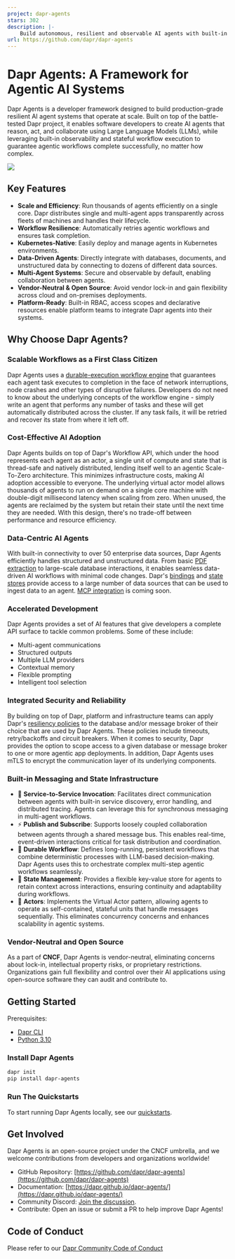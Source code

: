 ```yaml
---
project: dapr-agents
stars: 302
description: |-
    Build autonomous, resilient and observable AI agents with built-in workflow orchestration, security, statefulness and telemetry.
url: https://github.com/dapr/dapr-agents
---
```


# Dapr Agents: A Framework for Agentic AI Systems

Dapr Agents is a developer framework designed to build production-grade resilient AI agent systems that operate at scale. Built on top of the battle-tested Dapr project, it enables software developers to create AI agents that reason, act, and collaborate using Large Language Models (LLMs), while leveraging built-in observability and stateful workflow execution to guarantee agentic workflows complete successfully, no matter how complex.

![](./docs/img/logo-workflows.png)

## Key Features

- **Scale and Efficiency**: Run thousands of agents efficiently on a single core. Dapr distributes single and multi-agent apps transparently across fleets of machines and handles their lifecycle.
- **Workflow Resilience**: Automatically retries agentic workflows and ensures task completion.
- **Kubernetes-Native**: Easily deploy and manage agents in Kubernetes environments.
- **Data-Driven Agents**: Directly integrate with databases, documents, and unstructured data by connecting to dozens of different data sources.
- **Multi-Agent Systems**: Secure and observable by default, enabling collaboration between agents.
- **Vendor-Neutral & Open Source**: Avoid vendor lock-in and gain flexibility across cloud and on-premises deployments.
- **Platform-Ready**: Built-in RBAC, access scopes and declarative resources enable platform teams to integrate Dapr agents into their systems. 

## Why Choose Dapr Agents?

### Scalable Workflows as a First Class Citizen

Dapr Agents uses a [durable-execution workflow engine](https://docs.dapr.io/developing-applications/building-blocks/workflow/workflow-overview/) that guarantees each agent task executes to completion in the face of network interruptions, node crashes and other types of disruptive failures. Developers do not need to know about the underlying concepts of the workflow engine - simply write an agent that performs any number of tasks and these will get automatically distributed across the cluster. If any task fails, it will be retried and recover its state from where it left off.

### Cost-Effective AI Adoption

Dapr Agents builds on top of Dapr's Workflow API, which under the hood represents each agent as an actor, a single unit of compute and state that is thread-safe and natively distributed, lending itself well to an agentic Scale-To-Zero architecture. This minimizes infrastructure costs, making AI adoption accessible to everyone. The underlying virtual actor model allows thousands of agents to run on demand on a single core machine with double-digit millisecond latency when scaling from zero. When unused, the agents are reclaimed by the system but retain their state until the next time they are needed. With this design, there's no trade-off between performance and resource efficiency.

### Data-Centric AI Agents

With built-in connectivity to over 50 enterprise data sources, Dapr Agents efficiently handles structured and unstructured data. From basic [PDF extraction](./docs/concepts/arxiv_fetcher.md) to large-scale database interactions, it enables seamless data-driven AI workflows with minimal code changes. Dapr's [bindings](https://docs.dapr.io/reference/components-reference/supported-bindings/) and [state stores](https://docs.dapr.io/reference/components-reference/supported-state-stores/) provide access to a large number of data sources that can be used to ingest data to an agent. [MCP integration](https://docs.anthropic.com/en/docs/agents-and-tools/mcp) is coming soon.

### Accelerated Development

Dapr Agents provides a set of AI features that give developers a complete API surface to tackle common problems. Some of these include:

- Multi-agent communications
- Structured outputs
- Multiple LLM providers
- Contextual memory
- Flexible prompting
- Intelligent tool selection

### Integrated Security and Reliability

By building on top of Dapr, platform and infrastructure teams can apply Dapr's [resiliency policies](https://docs.dapr.io/operations/resiliency/resiliency-overview/) to the database and/or message broker of their choice that are used by Dapr Agents. These policies include timeouts, retry/backoffs and circuit breakers. When it comes to security, Dapr provides the option to scope access to a given database or message broker to one or more agentic app deployments. In addition, Dapr Agents uses mTLS to encrypt the communication layer of its underlying components. 

### Built-in Messaging and State Infrastructure

* 🎯 **Service-to-Service Invocation**: Facilitates direct communication between agents with built-in service discovery, error handling, and distributed tracing. Agents can leverage this for synchronous messaging in multi-agent workflows.
* ⚡️ **Publish and Subscribe**: Supports loosely coupled collaboration between agents through a shared message bus. This enables real-time, event-driven interactions critical for task distribution and coordination.
* 🔄 **Durable Workflow**: Defines long-running, persistent workflows that combine deterministic processes with LLM-based decision-making. Dapr Agents uses this to orchestrate complex multi-step agentic workflows seamlessly.
* 🧠 **State Management**: Provides a flexible key-value store for agents to retain context across interactions, ensuring continuity and adaptability during workflows.
* 🤖 **Actors**: Implements the Virtual Actor pattern, allowing agents to operate as self-contained, stateful units that handle messages sequentially. This eliminates concurrency concerns and enhances scalability in agentic systems.

### Vendor-Neutral and Open Source

As a part of **CNCF**, Dapr Agents is vendor-neutral, eliminating concerns about lock-in, intellectual property risks, or proprietary restrictions. Organizations gain full flexibility and control over their AI applications using open-source software they can audit and contribute to.

## Getting Started

Prerequisites:

- [Dapr CLI](https://docs.dapr.io/getting-started/install-dapr-cli/)
- [Python 3.10](https://www.python.org/downloads/release/python-3100/)

### Install Dapr Agents

```bash
dapr init
pip install dapr-agents
```

### Run The Quickstarts

To start running Dapr Agents locally, see our [quickstarts](./quickstarts/README.md).

## Get Involved

Dapr Agents is an open-source project under the CNCF umbrella, and we welcome contributions from developers and organizations worldwide!

- GitHub Repository: [https://github.com/dapr/dapr-agents](https://github.com/dapr/dapr-agents)
- Documentation: [https://dapr.github.io/dapr-agents/](https://dapr.github.io/dapr-agents/)
- Community Discord: [Join the discussion](https://bit.ly/dapr-discord). 
- Contribute: Open an issue or submit a PR to help improve Dapr Agents!

## Code of Conduct

Please refer to our [Dapr Community Code of Conduct](https://github.com/dapr/community/blob/master/CODE-OF-CONDUCT.md)

